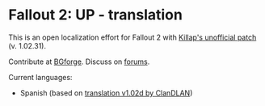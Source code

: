 # Fallout 2: UP - translation

This is an open localization effort for Fallout 2 with [Killap's unofficial patch](http://killap.net/fallout2/web/Downloads.html) (v. 1.02.31).

Contribute at [BGforge](https://tra.bgforge.net). Discuss on [forums](https://forum.bgforge.net/viewtopic.php?f=5&p=68).

Current languages:
* Spanish (based on [translation v1.02d by ClanDLAN](http://academia.clandlan.net/?page=academia/view&id=371&title=Traduccion_Fallout_2))
